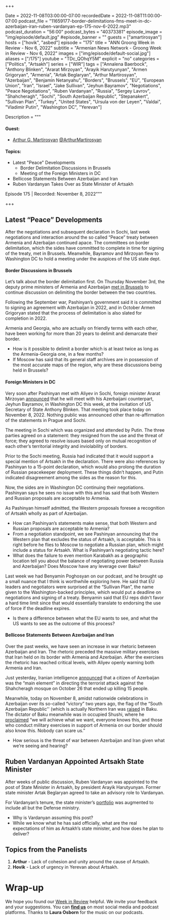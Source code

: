 +++

Date = 2022-11-08T03:00:00-07:00
recordedDate = 2022-11-08T11:00:00-07:00
podcast_file = "11659177-border-delimitations-fms-meet-in-dc-azerbaijan-iran-ruben-vardanyan-ep-175-nov-6-2022.mp3"
podcast_duration = "56:00"
podcast_bytes = "40373381"
episode_image = "img/episode/default.jpg"
#episode_banner = ""
guests = ["amartirosyan"]
hosts = ["hovik", "asbed"]
episode = "175"
title = "ANN Groong Week in Review - Nov 6, 2022"
subtitle = "Armenian News Network - Groong Week in Review - Nov 6, 2022"
images = ["img/episode/default-social.jpg"]
aliases = ["/175"]
youtube = "TDc_QOhqY5M"
explicit = "no"
categories = ["Politics", "Artsakh"]
series = ["WIR"]
tags = ["Annalena Baerbock", "Anthony Blinken", "Ararat Mirzoyan", "Arayik Harutyunyan", "Armen Grigoryan", "Armenia", "Artak Beglaryan", "Arthur Martirosyan", "Azerbaijan", "Benjamin Netanyahu", "Borders", "Brussels", "EU", "European Union", "Iran", "Israel", "Jake Sullivan", "Jeyhun Bayramov", "Negotiations", "Peace Negotiations", "Ruben Vardanyan", "Russia", "Sergey Lavrov", "Shahcheragh", "Sochi", "South Azerbaijan Republic", "Stepanakert", "Sullivan Plan", "Turkey", "United States", "Ursula von der Leyen", "Valdai", "Vladimir Putin", "Washington DC", "Yerevan"]

Description = """

#### Guest:
* [Arthur G. Martirosyan](/guest/amartirosyan) [@ArthurMartirosyan](https://www.facebook.com/arthur.martirosyan1)

#### Topics:
* Latest "Peace" Developments
    * Border Delimitation Discussions in Brussels
    * Meeting of the Foreign Ministers in DC
* Bellicose Statements Between Azerbaijan and Iran
* Ruben Vardanyan Takes Over as State Minister of Artsakh

Episode 175 | Recorded: November 8, 2022"""

+++


## Latest “Peace” Developments

After the negotiations and subsequent declaration in Sochi, last week negotiations and interaction around the so called “Peace” treaty between Armenia and Azerbaijan continued apace. The committees on border delimitation, which the sides have committed to complete in time for signing of the treaty, met in Brussels. Meanwhile, Bayramov and Mirzoyan flew to Washington DC to hold a meeting under the auspices of the US state dept.


#### Border Discussions in Brussels

Let’s talk about the border delimitation first. On Thursday November 3rd, the deputy prime ministers of Armenia and Azerbaijan [met in Brussels](https://www.azatutyun.am/a/32114472.html) to continue discussion on delimiting the border between the two countries.

Following the September war, Pashinyan’s government said it is committed to signing an agreement with Azerbaijan in 2022, and in October Armen Grigoryan stated that the process of delimitation is also slated for completion in 2022.

Armenia and Georgia, who are actually on friendly terms with each other, have been working for more than 20 years to delimit and demarcate their border.


* How is it possible to delimit a border which is at least twice as long as the Armenia-Georgia one, in a few months?
* If Moscow has said that its general staff archives are in possession of the most accurate maps of the region, why are these discussions being held in Brussels? 


#### Foreign Ministers in DC

Very soon after Pashinyan met with Aliyev in Sochi, foreign minister Ararat Mirzoyan [announced](https://www.azatutyun.am/a/32114233.html) that he will meet with his Azerbaijani counterpart, Jeyhun Bayramov, in Washington DC this week, at the invitation of US Secretary of State Anthony Blinken. That meeting took place today on November 8, 2022. Nothing public was announced other than re-affirmation of the statements in Prague and Sochi.

The meeting in Sochi which was organized and attended by Putin. The three parties agreed on a statement: they resigned from the use and the threat of force; they agreed to resolve issues based only on mutual recognition of each other’s territorial integrity and inviolability of borders.

Prior to the Sochi meeting, Russia had indicated that it would support a special mention of Artsakh in the declaration. There were also references by Pashinyan to a 15-point declaration, which would also prolong the duration of Russian peacekeeper deployment. These things didn’t happen, and Putin indicated disagreement among the sides as the reason for this.

Now, the sides are in Washington DC continuing their negotiations. Pashinyan says he sees no issue with this and has said that both Western and Russian proposals are acceptable to Armenia.

As Pashinyan himself admitted, the Western proposals foresee a recognition of Artsakh wholly as part of Azerbaijan.


* How can Pashinyan’s statements make sense, that both Western and Russian proposals are acceptable to Armenia?
* From a negotiation standpoint, we see Pashinyan announcing that the Western plan that excludes the status of Artsakh, is acceptable. This is right before he flies to Moscow to negotiate a Russian plan, which might include a status for Artsakh. What is Pashinyan’s negotiating tactic here?
* What does the failure to even mention Karabakh as a geographic location tell you about the balance of negotiating power between Russia and Azerbaijan? Does Moscow have any leverage over Baku?

Last week we had Benyamin Poghosyan on our podcast, and he brought up a small nuance that I think is worthwhile exploring here. He said that EU leaders and negotiators were surprised at the “Sullivan Plan”, the name given to the Washington-backed principles, which would put a deadline on negotiations and signing of a treaty. Benyamin said that EU reps didn’t favor a hard time limit since that would essentially translate to endorsing the use of force if the deadline expires.


* Is there a difference between what the EU wants to see, and what the US wants to see as the outcome of this process?


#### Bellicose Statements Between Azerbaijan and Iran

Over the past weeks, we have seen an increase in war rhetoric between Azerbaijan and Iran. The rhetoric preceded the massive military exercises that Iran held on its border with Armenia and Azerbaijan. After the exercises the rhetoric has reached critical levels, with Aliyev openly warning both Armenia and Iran.

Just yesterday, Iranian intelligence [announced](https://www.iranintl.com/en/202211070949) that a citizen of Azerbaijan was the “main element” in directing the terrorist attack against the Shahcheragh mosque on October 26 that ended up killing 15 people.

Meanwhile, today on November 8, amidst nationwide celebrations in Azerbaijan over its so-called “victory” two years ago, the flag of the “South Azerbaijan Republic'' (which is actually Northern Iran was [raised](https://twitter.com/VoiceofSAz/status/1589942942567129089) in Baku. The dictator of Baku meanwhile was in occupied Shushi, where he [proclaimed](https://en.trend.az/azerbaijan/politics/3666848.html) “we will achieve what we want, everyone knows this, and those who conduct military exercises in support of Armenia on our border should also know this. Nobody can scare us.”


* How serious is the threat of war between Azerbaijan and Iran given what we’re seeing and hearing?


## Ruben Vardanyan Appointed Artsakh State Minister

After weeks of public discussion, Ruben Vardanyan was appointed to the post of State Minister in Artsakh, by president Arayik Harutyunyan. Former state minister Artak Beglaryan agreed to take an advisory role to Vardanyan.

For Vardanyan’s tenure, the state minister’s [portfolio](https://armenpress.am/eng/news/1096469.html) was augmented to include all but the Defense ministry.


* Why is Vardanyan assuming this post? 
* While we know what he has said officially, what are the real expectations of him as Artsakh’s state minister, and how does he plan to deliver?


## Topics from the Panelists

1. **Arthur** - Lack of cohesion and unity around the cause of Artsakh.
2. **Hovik** - Lack of urgency in Yerevan about Artsakh.


# Wrap-up

We hope you found our [Week in Review](https://podcasts.groong.org/) helpful. We invite your feedback and your suggestions. You can [**find us**](https://linktr.ee/groong) on most social media and podcast platforms. Thanks to **Laura Osborn** for the music on our podcasts.
